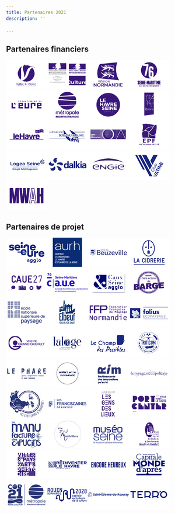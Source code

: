 ```yaml
---
title: Partenaires 2021
description: ''

---
```

## Partenaires financiers

[![](/files/logos3.jpg)](https://www.vdseine.fr/)[![](/files/drac-normandie.jpg)](https://www.culture.gouv.fr/Regions/Drac-Normandie "Drac Normandie")[![](/files/logos.jpg)](https://www.normandie.fr/ "Région Normandie")[![](/files/logos5.jpg)](https://www.seinemaritime.fr/ "Département de Seine-Maritime")[![](/files/logos6.jpg)](https://eureennormandie.fr/ "Département de l'Eure")[![](/files/logos2.jpg)](https://www.metropole-rouen-normandie.fr/ "Métropole Rouen Normandie")[![](/files/logos4.jpg)](https://www.lehavreseinemetropole.fr/ "Le Havre Seine Métropole")[![](/files/logos9.jpg)](https://rouen.fr/ "Rouen")![](/files/logos8.jpg)![](/files/bois-guillaume.jpg)![](/files/logos13.jpg)![](/files/logos10.jpg)![](/files/logeo-1.jpg)![](/files/dalkia-1.jpg)![](/files/engie.jpg)![](/files/la-vatine.jpg)![](/files/logos14.jpg)

## Partenaires de projet

![](/files/seine-eure-agglo.jpg)![](/files/aurh.jpg)![](/files/beuzeville.jpg)![](/files/la-cidrerie.jpg)![](/files/caue27.jpg)![](/files/caue-76-ok.jpg)![](/files/caux-seine-agglo-ok.jpg)![](/files/logos19.jpg)![](/files/ensp-versailles.jpg)![](/files/elbeuf-sur-seine.jpg)![](/files/logos21.jpg)![](/files/folius.jpg)![](/files/logos22.jpg)![](/files/la-loge.jpg)![](/files/champ-des-possibles.jpg)![](/files/triticum.jpg)![](/files/le-phare-ok.jpg)![](/files/shifts-ok.jpg)![](/files/rim-ok.jpg)![](/files/logos26.jpg)![](/files/cueilleurs-d-histoires.jpg)![](/files/les-franciscaines.jpg)![](/files/logos27.jpg)![](/files/logos29.jpg)![](/files/manufacture-des-capucins.jpg)![](/files/montivilliers.jpg)![](/files/museoseine.jpg)![](/files/logos28.jpg)![](/files/logos31.jpg)![](/files/reinventer-le-havre.jpg)![](/files/encore-heureux.jpg)![](/files/rouen-capitale.jpg)![](/files/cop-21.jpg)![](/files/rouen-2028.jpg)![](/files/st-etienne-du-rouvray.jpg)![](/files/terro.jpg)